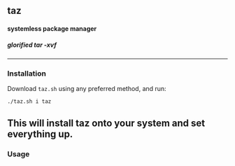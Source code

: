 ## taz
#### systemless package manager 
##### *glorified tar -xvf*
--------------
### Installation
 Download `taz.sh` using any preferred method, and run:

  `./taz.sh i taz`

 This will install taz onto your system and set everything up.
---------------
### Usage
